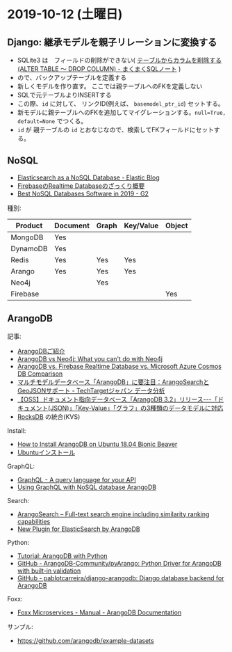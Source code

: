 # 2019-10-12 (土曜日)

## Django: 継承モデルを親子リレーションに変換する

- SQLite3 は　フィールドの削除ができない( [テーブルからカラムを削除する (ALTER TABLE ～ DROP COLUMN) - まくまくSQLノート](https://maku77.github.io/sql/drop-column.html) ) 
- ので、バックアップテーブルを定義する
- 新しくモデルを作り直す。 ここでは親テーブルへのFKを定義しない
- SQLで元テーブルよりINSERTする
- この際、`id` に対して、 リンクID(例えば、 `basemodel_ptr_id`) セットする。
- 新モデルに親テーブルへのFKを追加してマイグレーションする。`null=True, default=None` でつくる。
- `id` が 親テーブルの `id` とおなじなので、検索してFKフィールドにセットする。

## NoSQL

- [Elasticsearch as a NoSQL Database - Elastic Blog](https://www.elastic.co/jp/blog/found-elasticsearch-as-nosql)
- [FirebaseのRealtime Databaseのざっくり概要](https://qiita.com/seiya1121/items/1436fde30752843daa47)
- [Best NoSQL Databases Software in 2019 - G2](https://www.g2.com/categories/nosql-databases)

種別:

| Product       | Document          |  Graph            |  Key/Value        | Object            |
| ------------- | ----------------- | ----------------- | ----------------- | ----------------- |
| MongoDB       | Yes               |                   |                   |                   |
| DynamoDB      | Yes               |                   |                   |                   |
| Redis         | Yes               | Yes               | Yes               |                   |
| Arango        | Yes               | Yes               | Yes               |                   |
| Neo4j         |                   | Yes               |                   |                   |
| Firebase      |                   |                   |                   | Yes               |

## ArangoDB

記事:

- [ArangoDBご紹介](https://qiita.com/rururu3/items/b8800850fdfced4d83d7)
- [ArangoDB vs Neo4j: What you can't do with Neo4j](https://www.arangodb.com/why-arangodb/arangodb-vs-neo4j/)
- [ArangoDB vs. Firebase Realtime Database vs. Microsoft Azure Cosmos DB Comparison](https://db-engines.com/en/system/ArangoDB%3BFirebase+Realtime+Database%3BMicrosoft+Azure+Cosmos+DB)
- [マルチモデルデータベース「ArangoDB」に要注目：ArangoSearchとGeoJSONサポート - TechTargetジャパン データ分析](https://techtarget.itmedia.co.jp/tt/news/1903/19/news02.html)
- [【OSS】ドキュメント指向データベース「ArangoDB 3.2」リリース---「ドキュメント(JSON)」「Key-Value」「グラフ」の3種類のデータモデルに対応](https://www.ossnews.jp/oss_info/article.html?oid=8213)
- [RocksDB](https://rocksdb.org/) の統合(KVS)

Install:

- [How to Install ArangoDB on Ubuntu 18.04 Bionic Beaver](https://computingforgeeks.com/how-to-install-arangodb-on-ubuntu-18-04/)
- [Ubuntuインストール](https://github.com/hdknr/note/blob/master/data/arangodb/arangodb.install.md)

GraphQL:

- [GraphQL - A query language for your API](https://graphql.org/)
- [Using GraphQL with NoSQL database ArangoDB](https://www.arangodb.com/2016/02/using-graphql-nosql-database-arangodb/)

Search:

- [ArangoSearch – Full-text search engine including similarity ranking capabilities](https://www.arangodb.com/why-arangodb/full-text-search-engine-arangosearch/)
- [New Plugin for ElasticSearch by ArangoDB](https://www.arangodb.com/2013/11/new-plugin-elasticsearch-arangodb/)

Python:

- [Tutorial: ArangoDB with Python](https://www.arangodb.com/tutorials/tutorial-python/)
- [GitHub - ArangoDB-Community/pyArango: Python Driver for ArangoDB with built-in validation](https://github.com/ArangoDB-Community/pyArango)
- [GitHub - pablotcarreira/django-arangodb: Django database backend for ArangoDB](https://github.com/pablotcarreira/django-arangodb)

Foxx:

- [Foxx Microservices - Manual - ArangoDB Documentation](https://www.arangodb.com/docs/stable/foxx.html)

サンプル:

- https://github.com/arangodb/example-datasets
